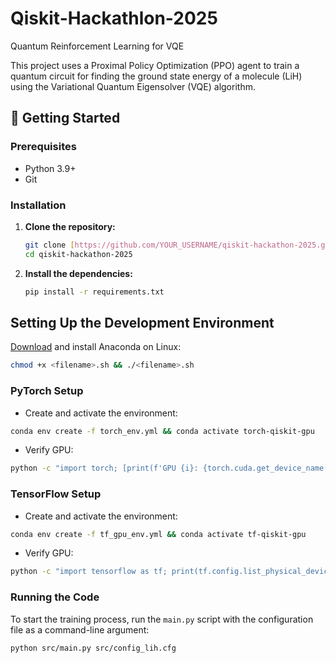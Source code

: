 # Qiskit-Hackathlon-2025
Quantum Reinforcement Learning for VQE

This project uses a Proximal Policy Optimization (PPO) agent to train a quantum circuit for finding the ground state energy of a molecule (LiH) using the Variational Quantum Eigensolver (VQE) algorithm.

## 🚀 Getting Started

### Prerequisites

-   Python 3.9+
-   Git

### Installation

1.  **Clone the repository:**
    ```bash
    git clone [https://github.com/YOUR_USERNAME/qiskit-hackathon-2025.git](https://github.com/YOUR_USERNAME/qiskit-hackathon-2025.git)
    cd qiskit-hackathon-2025
    ```

2.  **Install the dependencies:**
    ```bash
    pip install -r requirements.txt
    ```

## Setting Up the Development Environment

[Download](https://www.anaconda.com/download) and install Anaconda on Linux:

```bash
chmod +x <filename>.sh && ./<filename>.sh
```

### PyTorch Setup

- Create and activate the environment:

```bash
conda env create -f torch_env.yml && conda activate torch-qiskit-gpu
```

- Verify GPU:

```bash
python -c "import torch; [print(f'GPU {i}: {torch.cuda.get_device_name(i)}') for i in range(torch.cuda.device_count())]"
```

### TensorFlow Setup

- Create and activate the environment:

```bash
conda env create -f tf_gpu_env.yml && conda activate tf-qiskit-gpu
```

- Verify GPU:

```bash
python -c "import tensorflow as tf; print(tf.config.list_physical_devices('GPU'))"
```

### Running the Code

To start the training process, run the `main.py` script with the configuration file as a command-line argument:

```bash
python src/main.py src/config_lih.cfg
